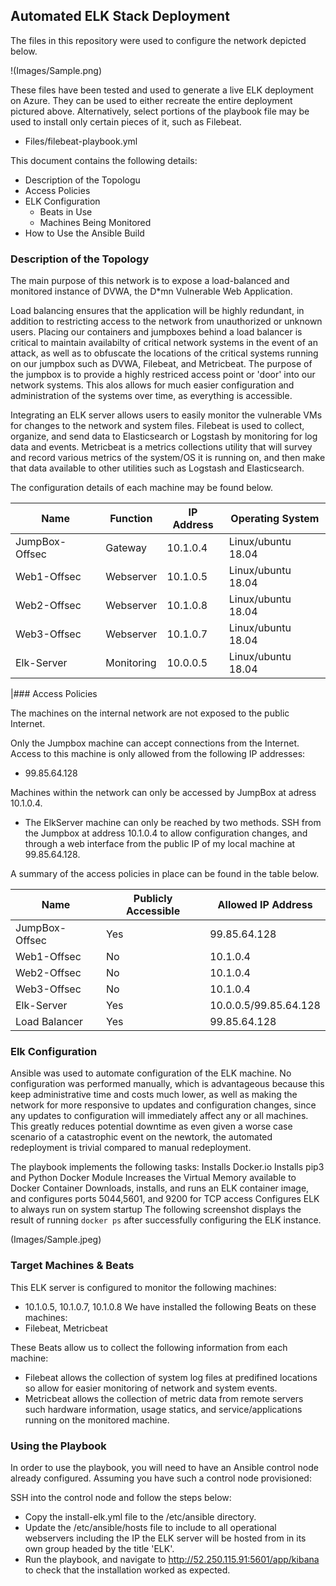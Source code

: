 ## Automated ELK Stack Deployment

The files in this repository were used to configure the network depicted below.

!(Images/Sample.png)

These files have been tested and used to generate a live ELK deployment on Azure. They can be used to either recreate the entire deployment pictured above. Alternatively, select portions of the playbook file may be used to install only certain pieces of it, such as Filebeat.

  - Files/filebeat-playbook.yml

This document contains the following details:
- Description of the Topologu
- Access Policies
- ELK Configuration
  - Beats in Use
  - Machines Being Monitored
- How to Use the Ansible Build


### Description of the Topology

The main purpose of this network is to expose a load-balanced and monitored instance of DVWA, the D*mn Vulnerable Web Application.

Load balancing ensures that the application will be highly redundant, in addition to restricting access to the network from unauthorized or unknown users. Placing our containers and jumpboxes behind a load balancer is critical to maintain availabilty of critical network systems in the event of an attack, as well as to obfuscate the locations of the critical systems running on our jumpbox such as DVWA, Filebeat, and Metricbeat. The purpose of the jumpbox is to provide a highly restriced access point or 'door' into our network systems. This alos allows for much easier configuration and administration of the systems over time, as everything is accessible.

Integrating an ELK server allows users to easily monitor the vulnerable VMs for changes to the network and system files.
Filebeat is used to collect, organize, and send data to Elasticsearch or Logstash by monitoring for log data and events.
Metricbeat is a metrics collections utility that will survey and record various metrics of the system/OS it is running on, and then make that data available to other utilities such as Logstash and Elasticsearch.

The configuration details of each machine may be found below.


| Name           | Function   | IP Address | Operating System   |
|----------------|------------|------------|--------------------|
| JumpBox-Offsec | Gateway    | 10.1.0.4   | Linux/ubuntu 18.04 |
| Web1-Offsec    | Webserver  | 10.1.0.5   | Linux/ubuntu 18.04 |
| Web2-Offsec    | Webserver  | 10.1.0.8   | Linux/ubuntu 18.04 |
| Web3-Offsec    | Webserver  | 10.1.0.7   | Linux/ubuntu 18.04 |
| Elk-Server     | Monitoring | 10.0.0.5   | Linux/ubuntu 18.04 

|### Access Policies

The machines on the internal network are not exposed to the public Internet. 

Only the Jumpbox machine can accept connections from the Internet. Access to this machine is only allowed from the following IP addresses:
- 99.85.64.128

Machines within the network can only be accessed by JumpBox at adress 10.1.0.4.
- The ElkServer machine can only be reached by two methods. SSH from the Jumpbox at address 10.1.0.4 to allow configuration changes, and through a web interface from the public IP of my local machine at 99.85.64.128.

A summary of the access policies in place can be found in the table below.

| Name           | Publicly Accessible | Allowed IP Address    |
|----------------|---------------------|-----------------------|
| JumpBox-Offsec | Yes                 | 99.85.64.128          |
| Web1-Offsec    | No                  | 10.1.0.4              |
| Web2-Offsec    | No                  | 10.1.0.4              |
| Web3-Offsec    | No                  | 10.1.0.4              |
| Elk-Server     | Yes                 | 10.0.0.5/99.85.64.128 |
| Load Balancer  | Yes                 | 99.85.64.128          |


### Elk Configuration

Ansible was used to automate configuration of the ELK machine. No configuration was performed manually, which is advantageous because this keep administrative time and costs much lower, as well as making the network for more responsive to updates and configuration changes, since any updates to configuration will immediately affect any or all machines. This greatly reduces potential downtime as even given a worse case scenario of a  catastrophic event on the newtork, the automated redeployment is trivial compared to manual redeployment.

The playbook implements the following tasks:
Installs Docker.io
Installs pip3 and Python Docker Module
Increases the Virtual Memory available to Docker Container
Downloads, installs, and runs an ELK container image, and configures ports 5044,5601, and 9200 for TCP access
Configures ELK to always run on system startup
The following screenshot displays the result of running `docker ps` after successfully configuring the ELK instance.

(Images/Sample.jpeg)

### Target Machines & Beats
This ELK server is configured to monitor the following machines:
- 10.1.0.5, 10.1.0.7, 10.1.0.8
We have installed the following Beats on these machines:
- Filebeat, Metricbeat

These Beats allow us to collect the following information from each machine:
- Filebeat allows the collection of system log files at predifined locations so allow for easier monitoring of network and system events.
- Metricbeat allows the collection of metric data from remote servers such hardware information, usage statics, and service/applications running on the monitored machine.

### Using the Playbook
In order to use the playbook, you will need to have an Ansible control node already configured. Assuming you have such a control node provisioned: 

SSH into the control node and follow the steps below:
- Copy the install-elk.yml file to the /etc/ansible directory.
- Update the /etc/ansible/hosts file to include to all operational webservers including the IP the ELK server will be hosted from in its own group headed by the title 'ELK'.
- Run the playbook, and navigate to http://52.250.115.91:5601/app/kibana to check that the installation worked as expected.
